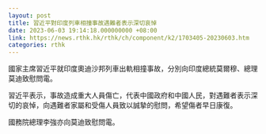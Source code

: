 ```yaml
---
layout: post
title: 習近平對印度列車相撞事故遇難者表示深切哀悼
date: 2023-06-03 19:14:18.000000000 +08:00
link: https://news.rthk.hk/rthk/ch/component/k2/1703405-20230603.htm
categories: rthk
---
```


國家主席習近平就印度奧迪沙邦列車出軌相撞事故，分別向印度總統莫爾穆、總理莫迪致慰問電。

習近平表示，事故造成重大人員傷亡，代表中國政府和中國人民，對遇難者表示深切的哀悼，向遇難者家屬和受傷人員致以誠摯的慰問，希望傷者早日康復。

國務院總理李強亦向莫迪致慰問電。

